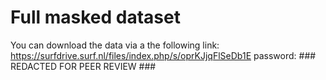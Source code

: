# Full masked dataset
You can download the data via a the following link: https://surfdrive.surf.nl/files/index.php/s/oprKJjqFlSeDb1E 
password: ### REDACTED FOR PEER REVIEW ###
